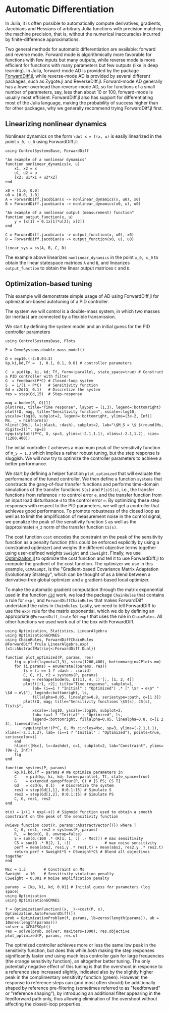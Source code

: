 # Automatic Differentiation
In Julia, it is often possible to automatically compute derivatives, gradients, Jacobians and Hessians of arbitrary Julia functions with precision matching the machine precision, that is, without the numerical inaccuracies incurred by finite-difference approximations.

Two general methods for automatic differentiation are available: forward and reverse mode. Forward mode is algorithmically more favorable for functions with few inputs but many outputs, while reverse mode is more efficient for functions with many parameters but few outputs (like in deep learning). In Julia, forward-mode AD is provided by the package [ForwardDiff.jl](https://github.com/JuliaDiff/ForwardDiff.jl), while reverse-mode AD is provided by several different packages, such as Zygote.jl and ReverseDiff.jl. Forward-mode AD generally has a lower overhead than reverse-mode AD, so for functions of a small number of parameters, say, less than about 10 or 100, forward-mode is usually most efficient. ForwardDiff.jl also has support for differentiating most of the Julia language, making the probability of success higher than for other packages, why we generally recommend trying ForwardDiff.jl first.

## Linearizing nonlinear dynamics
Nonlinear dynamics on the form ``\dot x = f(x, u)`` is easily linearized in the point ``x_0, u_0`` using ForwardDiff.jl:
```@example autodiff
using ControlSystemsBase, ForwardDiff

"An example of a nonlinear dynamics"
function nonlinear_dynamics(x, u)
    x1, x2 = x
    u1, u2 = u
    [x2; u1*x1 + u2*x2]
end

x0 = [1.0, 0.0]
u0 = [0.0, 1.0]
A = ForwardDiff.jacobian(x -> nonlinear_dynamics(x, u0), x0)
B = ForwardDiff.jacobian(u -> nonlinear_dynamics(x0, u), u0)

"An example of a nonlinear output (measurement) function"
function output_function(x, u)
    y = [x[1] + 0.1x[1]*u[2]; x[2]]
end

C = ForwardDiff.jacobian(x -> output_function(x, u0), x0)
D = ForwardDiff.jacobian(u -> output_function(x0, u), u0)

linear_sys = ss(A, B, C, D)
```
The example above linearizes `nonlinear_dynamics` in the point ``x_0, u_0`` to obtain the linear statespace matrices ``A`` and ``B``, and linearizes `output_function` to obtain the linear output matrices ``C`` and ``D``.

## Optimization-based tuning

This example will demonstrate simple usage of AD using ForwardDiff.jl for optimization-based autotuning of a PID controller.

The system we will control is a double-mass system, in which two masses (or inertias) are connected by a flexible transmission. 

We start by defining the system model and an initial guess for the PID controller parameters
```@example autodiff
using ControlSystemsBase, Plots

P = DemoSystems.double_mass_model()

Ω = exp10.(-2:0.04:3)
kp,ki,kd,Tf =  1, 0.1, 0.1, 0.01 # controller parameters

C  = pid(kp, ki, kd; Tf, form=:parallel, state_space=true) # Construct a PID controller with filter
G  = feedback(P*C) # Closed-loop system
S  = 1/(1 + P*C)   # Sensitivity function
Gd = c2d(G, 0.1)   # Discretize the system
res = step(Gd,15)  # Step-response

mag = bodev(S, Ω)[1]
plot(res, title="Time response", layout = (1,3), legend=:bottomright)
plot!(Ω, mag, title="Sensitivity function", xscale=:log10, yscale=:log10, subplot=2, legend=:bottomright, ylims=(3e-2, Inf))
Ms, _ = hinfnorm(S)
hline!([Ms], l=(:black, :dash), subplot=2, lab="\$M_S = \$ $(round(Ms, digits=3))", sp=2)
nyquistplot!(P*C, Ω, sp=3, ylims=(-2.1,1.1), xlims=(-2.1,1.2), size=(1200,400))
```
The initial controller ``C`` achieves a maximum peak of the sensitivity function of ``M_S = 1.3`` which implies a rather robust tuning, but the step response is sluggish. We will now try to optimize the controller parameters to achieve a better performance.

We start by defining a helper function `plot_optimized` that will evaluate the performance of the tuned controller. We then define a function `systems` that constructs the gang-of-four transfer functions and performs time-domain simulations of the transfer functions ``S(s)`` and ``P(s)S(s)``, i.e., the transfer functions from reference ``r`` to control error ``e``, and the transfer function from an input load disturbance ``d`` to the control error ``e``. By optimizing these step responses with respect to the PID parameters, we will get a controller that achieves good performance. To promote robustness of the closed loop as well as to limit the amplification of measurement noise in the control signal, we penalize the peak of the sensitivity function ``S`` as well as the (approximate) ``H_2`` norm of the transfer function ``CS(s)``.


The cost function `cost` encodes the constraint on the peak of the sensitivity function as a penalty function (this could be enforced explicitly by using a constrained optimizer) and weighs the different objective terms together using user-defined weights `Sweight` and `CSweight`. Finally, we use [Optimizaiton.jl](https://github.com/SciML/Optimization.jl) to optimize the cost function and tell it to use ForwardDiff.jl to compute the gradient of the cost function. The optimizer we use in this example, `GCMAESOpt`, is the "Gradient-based Covariance Matrix Adaptation Evolutionary Strategy", which can be thought of as a blend between a derivative-free global optimizer and a gradient-based local optimizer.

To make the automatic gradient computation through the matrix exponential used in the function [`c2d`](@ref) work, we load the package `ChainRules` that contains a rule for `exp!`, and `ForwardDiffChainRules` that makes ForwardDiff understand the rules in `ChainRules`. Lastly, we need to tell ForwardDiff to use the `exp!` rule for the matrix exponential, which we do by defining an appropriate `@ForwardDiff_frule` for `exp!` that uses the rule in `ChainRules`. All other functions we used work out of the box with ForwardDiff.

```@example autodiff
using Optimization, Statistics, LinearAlgebra
using OptimizationGCMAES
using ChainRules, ForwardDiffChainRules
@ForwardDiff_frule LinearAlgebra.exp!(x1::AbstractMatrix{<:ForwardDiff.Dual})

function plot_optimized(P, params, res)
    fig = plot(layout=(1,3), size=(1200,400), bottommargin=2Plots.mm)
    for (i,params) = enumerate((params, res))
        ls = (i == 1 ? :dash : :solid)
        C, G, r1, r2 = systems(P, params)
        mag = reshape(bode(G, Ω)[1], 4, :)'[:, [1, 2, 4]]
        plot!([r1, r2]; title="Time response", subplot=1,
            lab= (i==1 ? "Initial" : "Optimized") .* [" \$r → e\$" " \$d → e\$"], legend=:bottomright, ls,
            fillalpha=0.05, linealpha=0.8, seriestype=:path, c=[1 3])
        plot!(Ω, mag; title="Sensitivity functions \$S(s), CS(s), T(s)\$",
            xscale=:log10, yscale=:log10, subplot=2,
            lab= i==1 ? "Initial" : "Optimized", ls,
            legend=:bottomright, fillalpha=0.05, linealpha=0.8, c=[1 2 3], linewidth=i)
        nyquistplot!(P*C, Ω, Ms_circles=Msc, sp=3, ylims=(-2.1,1.1), xlims=(-2.1,1.2), lab= (i==1 ? "Initial" : "Optimized"), points=true, seriescolor=i)
    end
    hline!([Msc], l=:dashdot, c=1, subplot=2, lab="Constraint", ylims=(9e-2, Inf))
    fig
end

function systems(P, params)
    kp,ki,kd,Tf = params # We optimize parameters in 
    C    = pid(kp, ki, kd; form=:parallel, Tf, state_space=true)
    G    = extended_gangoffour(P, C) # [S PS; CS T]
    Gd   = c2d(G, 0.1)   # Discretize the system
    res1 = step(Gd[1,1], 0:0.1:15) # Simulate S
    res2 = step(Gd[1,2], 0:0.1:15) # Simulate PS
    C, G, res1, res2
end

σ(x) = 1/(1 + exp(-x)) # Sigmoid function used to obtain a smooth constraint on the peak of the sensitivity function

@views function cost(P, params::AbstractVector{T}) where T
    C, G, res1, res2 = systems(P, params)
    R,_ = bode(G, Ω, unwrap=false)
    S = sum(σ.(100 .* (R[1, 1, :] .- Msc))) # max sensitivity
    CS = sum(Ω .* R[2, 1, :])               # max noise sensitivity
    perf = mean(abs2, res1.y .* res1.t) + mean(abs2, res2.y .* res2.t)
    return perf + Sweight*S + CSweight*CS # Blend all objectives together
end

Msc = 1.3        # Constraint on Ms
Sweight  = 10    # Sensitivity violation penalty
CSweight = 0.001 # Noise amplification penalty

params  = [kp, ki, kd, 0.01] # Initial guess for parameters (log space)
using Optimization
using OptimizationGCMAES

f = OptimizationFunction((x, _)->cost(P, x), Optimization.AutoForwardDiff())
prob = OptimizationProblem(f, params, lb=zeros(length(params)), ub = 10ones(length(params)))
solver = GCMAESOpt()
res = solve(prob, solver; maxiters=1000); res.objective
plot_optimized(P, params, res.u)
```

The optimized controller achieves more or less the same low peak in the sensitivity function, but does this while *both* making the step responses significantly faster *and* using much less controller gain for large frequencies (the orange sensitivity function), an altogether better tuning. The only potentially negative effect of this tuning is that the overshoot in response to a reference step increased slightly, indicated also by the slightly higher peak in the complimentary sensitivity function (green). However, the response to reference steps can (and most often should) be additionally shaped by reference pre-filtering (sometimes referred to as "feedforward" or "reference shaping"), by introducing an additional filter appearing in the feedforward path only, thus allowing elimination of the overshoot without affecting the closed-loop properties.